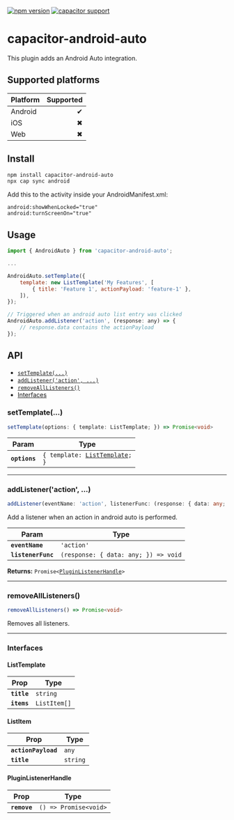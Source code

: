 [![npm version](https://badge.fury.io/js/capacitor-android-auto.svg)](https://badge.fury.io/js/capacitor-android-auto)
[![capacitor support](https://img.shields.io/badge/capacitor%20support-v7-brightgreen?logo=capacitor)](https://capacitorjs.com/)

# capacitor-android-auto

This plugin adds an Android Auto integration.

## Supported platforms

| Platform | Supported |
| -------- | --------: |
| Android  |         ✔ |
| iOS      |         ✖ |
| Web      |         ✖ |

## Install

```bash
npm install capacitor-android-auto
npx cap sync android
```

Add this to the activity inside your AndroidManifest.xml:

```
android:showWhenLocked="true"
android:turnScreenOn="true"
```

## Usage

```javascript
import { AndroidAuto } from 'capacitor-android-auto';

...

AndroidAuto.setTemplate({
    template: new ListTemplate('My Features', [
        { title: 'Feature 1', actionPayload: 'feature-1' },
    ]),
});

// Triggered when an android auto list entry was clicked
AndroidAuto.addListener('action', (response: any) => {
    // response.data contains the actionPayload
});
```

## API

<docgen-index>

* [`setTemplate(...)`](#settemplate)
* [`addListener('action', ...)`](#addlisteneraction-)
* [`removeAllListeners()`](#removealllisteners)
* [Interfaces](#interfaces)

</docgen-index>

<docgen-api>
<!--Update the source file JSDoc comments and rerun docgen to update the docs below-->

### setTemplate(...)

```typescript
setTemplate(options: { template: ListTemplate; }) => Promise<void>
```

| Param         | Type                                                                 |
| ------------- | -------------------------------------------------------------------- |
| **`options`** | <code>{ template: <a href="#listtemplate">ListTemplate</a>; }</code> |

--------------------


### addListener('action', ...)

```typescript
addListener(eventName: 'action', listenerFunc: (response: { data: any; }) => void) => Promise<PluginListenerHandle>
```

Add a listener when an action in android auto is performed.

| Param              | Type                                               |
| ------------------ | -------------------------------------------------- |
| **`eventName`**    | <code>'action'</code>                              |
| **`listenerFunc`** | <code>(response: { data: any; }) =&gt; void</code> |

**Returns:** <code>Promise&lt;<a href="#pluginlistenerhandle">PluginListenerHandle</a>&gt;</code>

--------------------


### removeAllListeners()

```typescript
removeAllListeners() => Promise<void>
```

Removes all listeners.

--------------------


### Interfaces


#### ListTemplate

| Prop        | Type                    |
| ----------- | ----------------------- |
| **`title`** | <code>string</code>     |
| **`items`** | <code>ListItem[]</code> |


#### ListItem

| Prop                | Type                |
| ------------------- | ------------------- |
| **`actionPayload`** | <code>any</code>    |
| **`title`**         | <code>string</code> |


#### PluginListenerHandle

| Prop         | Type                                      |
| ------------ | ----------------------------------------- |
| **`remove`** | <code>() =&gt; Promise&lt;void&gt;</code> |

</docgen-api>